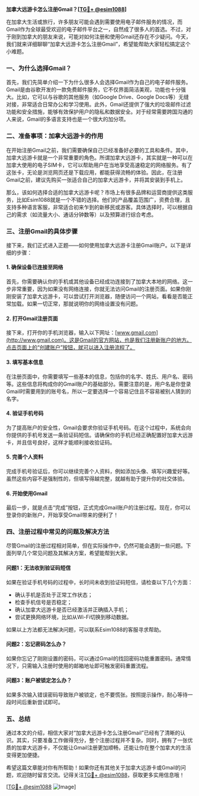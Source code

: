 **加拿大远游卡怎么注册Gmail？[[TG💪+ @esim1088](https://t.me/s/esim1088)]**

在加拿大生活或旅行，许多朋友可能会遇到需要使用电子邮件服务的情况，而Gmail作为全球最受欢迎的电子邮件平台之一，自然成了很多人的首选。不过，对于刚到加拿大的朋友来说，可能对如何注册和使用Gmail还存在不少疑问。今天，我们就来详细聊聊“加拿大远游卡怎么注册Gmail”，希望能帮助大家轻松搞定这个小难题。

### **一、为什么选择Gmail？**

首先，我们先简单介绍一下为什么很多人会选择Gmail作为自己的电子邮件服务。Gmail是由谷歌开发的一款免费邮件服务，它不仅界面简洁美观，功能也十分强大。比如，它可以与谷歌的其他服务（如Google Drive、Google Docs等）无缝对接，非常适合日常办公和学习使用。此外，Gmail还提供了强大的垃圾邮件过滤功能和安全措施，能够有效保护用户的隐私和数据安全。对于经常需要跨国沟通的人来说，Gmail的多语言支持也是一个很大的加分项。

### **二、准备事项：加拿大远游卡的作用**

在开始注册Gmail之前，我们需要确保自己已经准备好必要的工具和条件。其中，加拿大远游卡就是一个非常重要的角色。所谓加拿大远游卡，其实就是一种可以在加拿大使用的电子SIM卡，它可以帮助用户在当地享受高速稳定的网络服务。有了这张卡，无论是浏览网页还是下载应用，都能获得流畅的体验。因此，在注册Gmail之前，建议先购买一张适合自己的加拿大远游卡，并将其安装到手机上。

那么，该如何选择合适的加拿大远游卡呢？市场上有很多品牌和运营商提供这类服务，比如Esim1088就是一个不错的选择。他们的产品覆盖范围广，资费合理，且支持多种语言客服，非常适合初来乍到的新移民或游客。具体选择时，可以根据自己的需求（如流量大小、通话分钟数等）以及预算进行综合考虑。

### **三、注册Gmail的具体步骤**

接下来，我们正式进入正题——如何使用加拿大远游卡注册Gmail账户。以下是详细的步骤：

#### **1. 确保设备已连接至网络**

首先，你需要确认你的手机或其他设备已经成功连接到了加拿大本地的网络。这一步非常重要，因为如果没有网络连接，你就无法访问Gmail的注册页面。如果你刚刚安装了加拿大远游卡，可以尝试打开浏览器，随便访问一个网站，看看是否能正常加载。如果一切正常，那就说明你的网络设置没有问题。

#### **2. 打开Gmail注册页面**

接下来，打开你的手机浏览器，输入以下网址：[www.gmail.com](http://www.gmail.com)。这是Gmail的官方网站，也是我们注册新账户的地方。点击页面上的“创建账户”按钮，就可以进入注册流程了。

#### **3. 填写基本信息**

在注册页面中，你需要填写一些基本的信息，包括你的名字、姓氏、用户名、密码等。这些信息将构成你的Gmail账户的基础部分。需要注意的是，用户名是你登录Gmail时需要用到的账号名，所以一定要选择一个容易记住且不容易被别人猜到的名字。

#### **4. 验证手机号码**

为了提高账户的安全性，Gmail会要求你验证手机号码。在这个过程中，系统会向你提供的手机号发送一条验证码短信。请确保你的手机已经正确配置好加拿大远游卡，并且信号良好，这样才能顺利接收验证码。

#### **5. 完善个人资料**

完成手机号验证后，你可以继续完善个人资料，例如添加头像、填写兴趣爱好等。虽然这些内容不是强制性的，但填写得越完整，就越有助于提升你的社交体验。

#### **6. 开始使用Gmail**

最后一步，就是点击“完成”按钮，正式完成Gmail账户的注册过程。现在，你可以登录你的新账户，开始享受Gmail带来的便利了！

### **四、注册过程中常见的问题及解决方法**

尽管Gmail的注册过程相对简单，但在实际操作中，仍然可能会遇到一些问题。下面列举几个常见问题及其解决方案，希望能帮到大家。

#### **问题1：无法收到验证码短信**

如果在验证手机号码的过程中，长时间未收到验证码短信，请检查以下几个方面：
- 确认手机是否处于正常工作状态；
- 检查手机信号是否稳定；
- 确认加拿大远游卡是否已经激活并正确插入手机；
- 尝试更换网络环境，比如从Wi-Fi切换到移动数据。

如果以上方法都无法解决问题，可以联系Esim1088的客服寻求帮助。

#### **问题2：忘记密码怎么办？**

如果你忘记了刚刚设置的密码，可以通过Gmail的找回密码功能重置密码。通常情况下，只需输入注册时使用的邮箱地址即可触发密码重置流程。

#### **问题3：账户被锁定怎么办？**

如果多次输入错误密码导致账户被锁定，也不要慌张。按照提示操作，耐心等待一段时间后重新尝试即可。

### **五、总结**

通过本文的介绍，相信大家对“加拿大远游卡怎么注册Gmail”已经有了清晰的认识。其实，只要准备工作做得充分，整个注册过程并不复杂。同时，拥有了一张优质的加拿大远游卡，不仅能让Gmail注册更加顺畅，还能让你在整个加拿大的生活变得更加便捷。

希望这篇文章能对你有所帮助！如果你还有其他关于加拿大远游卡或Gmail的问题，欢迎随时留言交流。记得关注[TG💪+ @esim1088](https://t.me/s/esim1088)，获取更多实用信息哦！

[[TG💪+ @esim1088](https://t.me/s/esim1088) ![Image](https://i.postimg.cc/4NQfJmqS/Snipaste-2025-05-13-00-14-12.png)]